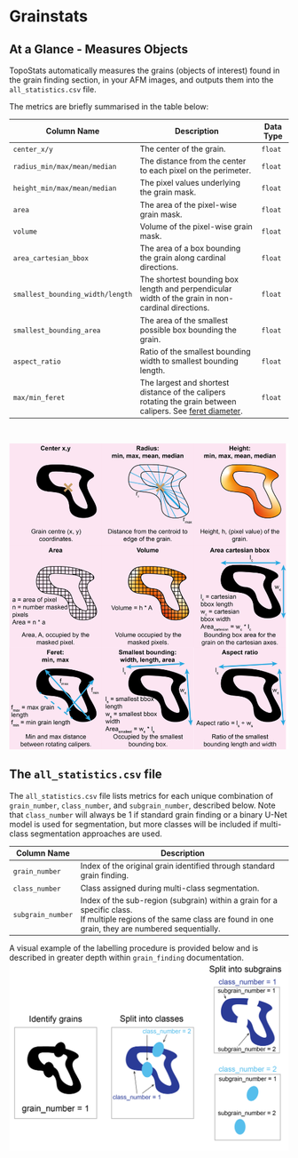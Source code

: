 # Grainstats

## At a Glance - Measures Objects

TopoStats automatically measures the grains (objects of interest) found in the grain finding section, in your
AFM images, and outputs them into the `all_statistics.csv` file.

The metrics are briefly summarised in the table below:

| Column Name                      | Description                                                                                                                                                | Data Type |
| -------------------------------- | ---------------------------------------------------------------------------------------------------------------------------------------------------------- | --------- |
| `center_x/y`                     | The center of the grain.                                                                                                                                   | `float`   |
| `radius_min/max/mean/median`     | The distance from the center to each pixel on the perimeter.                                                                                               | `float`   |
| `height_min/max/mean/median`     | The pixel values underlying the grain mask.                                                                                                                | `float`   |
| `area`                           | The area of the pixel-wise grain mask.                                                                                                                     | `float`   |
| `volume`                         | Volume of the pixel-wise grain mask.                                                                                                                       | `float`   |
| `area_cartesian_bbox`            | The area of a box bounding the grain along cardinal directions.                                                                                            | `float`   |
| `smallest_bounding_width/length` | The shortest bounding box length and perpendicular width of the grain in non-cardinal directions.                                                          | `float`   |
| `smallest_bounding_area`         | The area of the smallest possible box bounding the grain.                                                                                                  | `float`   |
| `aspect_ratio`                   | Ratio of the smallest bounding width to smallest bounding length.                                                                                          | `float`   |
| `max/min_feret`                  | The largest and shortest distance of the calipers rotating the grain between calipers. See [feret diameter](https://en.wikipedia.org/wiki/Feret_diameter). | `float`   |

&nbsp;

![Grain Stats image table pt1](../_static/images/grainstats/ts2_gs_metrics.png)

## The `all_statistics.csv` file
The `all_statistics.csv` file lists metrics for each unique combination of `grain_number`, `class_number`, and `subgrain_number`, described below. Note that `class_number` will always be 1 if standard grain finding or a binary U-Net model is used for segmentation, but more classes will be included if multi-class segmentation approaches are used. 

| Column Name        | Description                                                                                                                                               |
|--------------------|-----------------------------------------------------------------------------------------------------------------------------------------------------------|
| `grain_number`     | Index of the original grain identified through standard grain finding.                                                                                    |
| `class_number`     | Class assigned during multi-class segmentation.                                                                                                           |
| `subgrain_number`  | Index of the sub-region (subgrain) within a grain for a specific class.<br>If multiple regions of the same class are found in one grain, they are numbered sequentially. |                                                                                                        |

A visual example of the labelling procedure is provided below and is described in greater depth within `grain_finding` documentation.
![grain-class-subgrain](../_static/images/grainstats/methods-09.png)